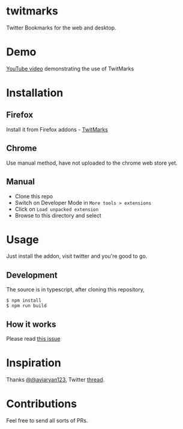 # twitmarks
Twitter Bookmarks for the web and desktop.
# Demo
[YouTube video](https://youtu.be/uAx7bhwkpA4) demonstrating the use of TwitMarks

# Installation

## Firefox
Install it from Firefox addons - [TwitMarks](https://addons.mozilla.org/en-US/firefox/addon/twitmarks/)

## Chrome
Use manual method, have not uploaded to the chrome web store yet.

## Manual
- Clone this repo
- Switch on Developer Mode in `More tools > extensions`
- Click on `Load unpacked extension`
- Browse to this directory and select

# Usage
Just install the addon, visit twitter and you're good to go.

## Development
The source is in typescript, after cloning this repository,
```
$ npm install
$ npm run build
```

## How it works
Please read [this issue](https://github.com/geekodour/twitmarks/issues/6)

# Inspiration
Thanks [@@aviaryan123](https://twitter.com/aviaryan123), Twitter [thread](https://twitter.com/aviaryan123/status/1020295502078914560).

# Contributions
Feel free to send all sorts of PRs.
